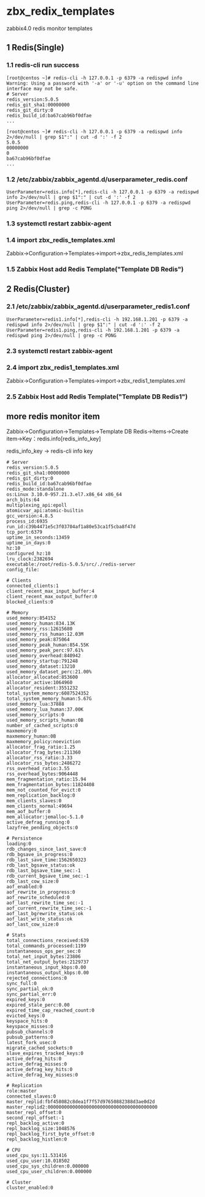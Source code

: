 # zbx_redix_templates
zabbix4.0 redis monitor templates

## 1 Redis(Single)

### 1.1 redis-cli run success
```
[root@centos ~]# redis-cli -h 127.0.0.1 -p 6379 -a redispwd info
Warning: Using a password with '-a' or '-u' option on the command line interface may not be safe.
# Server
redis_version:5.0.5
redis_git_sha1:00000000
redis_git_dirty:0
redis_build_id:ba67cab96bf0dfae
...
```
```
[root@centos ~]# redis-cli -h 127.0.0.1 -p 6379 -a redispwd info 2>/dev/null | grep $1":" | cut -d ':' -f 2
5.0.5
00000000
0
ba67cab96bf0dfae
...
```
### 1.2 /etc/zabbix/zabbix_agentd.d/userparameter_redis.conf
```
UserParameter=redis.info[*],redis-cli -h 127.0.0.1 -p 6379 -a redispwd info 2>/dev/null | grep $1":" | cut -d ':' -f 2
UserParameter=redis.ping,redis-cli -h 127.0.0.1 -p 6379 -a redispwd ping 2>/dev/null | grep -c PONG
```
### 1.3 systemctl restart zabbix-agent
### 1.4 import zbx_redis_templates.xml
Zabbix->Configuration->Templates->import->zbx_redis_templates.xml
### 1.5 Zabbix Host add Redis Template("Template DB Redis")


## 2 Redis(Cluster)

### 2.1 /etc/zabbix/zabbix_agentd.d/userparameter_redis1.conf
```
UserParameter=redis1.info[*],redis-cli -h 192.168.1.201 -p 6379 -a redispwd info 2>/dev/null | grep $1":" | cut -d ':' -f 2
UserParameter=redis1.ping,redis-cli -h 192.168.1.201 -p 6379 -a redispwd ping 2>/dev/null | grep -c PONG
```
### 2.3 systemctl restart zabbix-agent
### 2.4 import zbx_redis1_templates.xml
Zabbix->Configuration->Templates->import->zbx_redis1_templates.xml
### 2.5 Zabbix Host add Redis Template("Template DB Redis1")

## more redis monitor item
Zabbix->Configuration->Templates->Template DB Redis->Items->Create item->Key：redis.info[redis_info_key]

redis_info_key -> redis-cli info key
```
# Server
redis_version:5.0.5
redis_git_sha1:00000000
redis_git_dirty:0
redis_build_id:ba67cab96bf0dfae
redis_mode:standalone
os:Linux 3.10.0-957.21.3.el7.x86_64 x86_64
arch_bits:64
multiplexing_api:epoll
atomicvar_api:atomic-builtin
gcc_version:4.8.5
process_id:6935
run_id:c39b4471e5c3f03704af1a80e53ca1f5cba8f47d
tcp_port:6379
uptime_in_seconds:13459
uptime_in_days:0
hz:10
configured_hz:10
lru_clock:2382694
executable:/root/redis-5.0.5/src/./redis-server
config_file:

# Clients
connected_clients:1
client_recent_max_input_buffer:4
client_recent_max_output_buffer:0
blocked_clients:0

# Memory
used_memory:854152
used_memory_human:834.13K
used_memory_rss:12615680
used_memory_rss_human:12.03M
used_memory_peak:875064
used_memory_peak_human:854.55K
used_memory_peak_perc:97.61%
used_memory_overhead:840942
used_memory_startup:791248
used_memory_dataset:13210
used_memory_dataset_perc:21.00%
allocator_allocated:853600
allocator_active:1064960
allocator_resident:3551232
total_system_memory:6087524352
total_system_memory_human:5.67G
used_memory_lua:37888
used_memory_lua_human:37.00K
used_memory_scripts:0
used_memory_scripts_human:0B
number_of_cached_scripts:0
maxmemory:0
maxmemory_human:0B
maxmemory_policy:noeviction
allocator_frag_ratio:1.25
allocator_frag_bytes:211360
allocator_rss_ratio:3.33
allocator_rss_bytes:2486272
rss_overhead_ratio:3.55
rss_overhead_bytes:9064448
mem_fragmentation_ratio:15.94
mem_fragmentation_bytes:11824408
mem_not_counted_for_evict:0
mem_replication_backlog:0
mem_clients_slaves:0
mem_clients_normal:49694
mem_aof_buffer:0
mem_allocator:jemalloc-5.1.0
active_defrag_running:0
lazyfree_pending_objects:0

# Persistence
loading:0
rdb_changes_since_last_save:0
rdb_bgsave_in_progress:0
rdb_last_save_time:1562650323
rdb_last_bgsave_status:ok
rdb_last_bgsave_time_sec:-1
rdb_current_bgsave_time_sec:-1
rdb_last_cow_size:0
aof_enabled:0
aof_rewrite_in_progress:0
aof_rewrite_scheduled:0
aof_last_rewrite_time_sec:-1
aof_current_rewrite_time_sec:-1
aof_last_bgrewrite_status:ok
aof_last_write_status:ok
aof_last_cow_size:0

# Stats
total_connections_received:639
total_commands_processed:1199
instantaneous_ops_per_sec:0
total_net_input_bytes:23806
total_net_output_bytes:2129737
instantaneous_input_kbps:0.00
instantaneous_output_kbps:0.00
rejected_connections:0
sync_full:0
sync_partial_ok:0
sync_partial_err:0
expired_keys:0
expired_stale_perc:0.00
expired_time_cap_reached_count:0
evicted_keys:0
keyspace_hits:0
keyspace_misses:0
pubsub_channels:0
pubsub_patterns:0
latest_fork_usec:0
migrate_cached_sockets:0
slave_expires_tracked_keys:0
active_defrag_hits:0
active_defrag_misses:0
active_defrag_key_hits:0
active_defrag_key_misses:0

# Replication
role:master
connected_slaves:0
master_replid:fbf458082c8dea1f7f57d97650882388d3ae0d2d
master_replid2:0000000000000000000000000000000000000000
master_repl_offset:0
second_repl_offset:-1
repl_backlog_active:0
repl_backlog_size:1048576
repl_backlog_first_byte_offset:0
repl_backlog_histlen:0

# CPU
used_cpu_sys:11.531416
used_cpu_user:10.018502
used_cpu_sys_children:0.000000
used_cpu_user_children:0.000000

# Cluster
cluster_enabled:0
```

